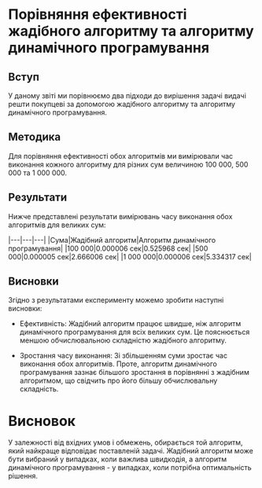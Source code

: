 # Порівняння ефективності жадібного алгоритму та алгоритму динамічного програмування
## Вступ
У даному звіті ми порівнюємо два підходи до вирішення задачі видачі решти покупцеві за допомогою жадібного алгоритму та алгоритму динамічного програмування.

## Методика
Для порівняння ефективності обох алгоритмів ми вимірювали час виконання кожного алгоритму для різних сум величиною 100 000, 500 000 та 1 000 000.

## Результати
Нижче представлені результати вимірювань часу виконання обох алгоритмів для великих сум:

|---|---|---|
|Сума|Жадібний алгоритм|Алгоритм динамічного програмування|
|100 000|0.000006 сек|0.525968 сек|
|500 000|0.000005 сек|2.666006 сек|
|1 000 000|0.000006 сек|5.334317 сек|
## Висновки
Згідно з результатами експерименту можемо зробити наступні висновки:

- Ефективність: Жадібний алгоритм працює швидше, ніж алгоритм динамічного програмування для всіх великих сум. Це пояснюється меншою обчислювальною складністю жадібного алгоритму.

- Зростання часу виконання: Зі збільшенням суми зростає час виконання обох алгоритмів. Проте, алгоритм динамічного програмування зазнає більшого зростання в порівнянні з жадібним алгоритмом, що свідчить про його більшу обчислювальну складність.

# Висновок
У залежності від вхідних умов і обмежень, обирається той алгоритм, який найкраще відповідає поставленій задачі. Жадібний алгоритм може бути вибраний у випадках, коли важлива швидкодія, а алгоритм динамічного програмування - у випадках, коли потрібна оптимальність рішення.
